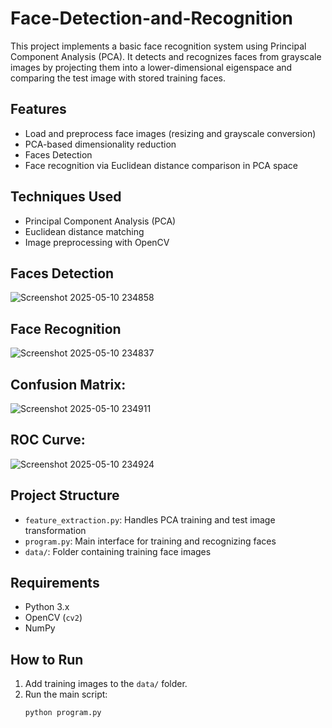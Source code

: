 # Face-Detection-and-Recognition

This project implements a basic face recognition system using Principal Component Analysis (PCA). It detects and recognizes faces from grayscale images by projecting them into a lower-dimensional eigenspace and comparing the test image with stored training faces.

## Features
- Load and preprocess face images (resizing and grayscale conversion)
- PCA-based dimensionality reduction
- Faces Detection
- Face recognition via Euclidean distance comparison in PCA space

## Techniques Used
- Principal Component Analysis (PCA)
- Euclidean distance matching
- Image preprocessing with OpenCV

## Faces Detection
![Screenshot 2025-05-10 234858](https://github.com/user-attachments/assets/6fd42252-7212-4835-90f2-9a063f47734d)

## Face Recognition
![Screenshot 2025-05-10 234837](https://github.com/user-attachments/assets/735410b5-9691-4bb0-a506-2b779019c1e7)

## Confusion Matrix:
![Screenshot 2025-05-10 234911](https://github.com/user-attachments/assets/bab9f560-0608-4fa7-81ed-77553a066247)

## ROC Curve: 
![Screenshot 2025-05-10 234924](https://github.com/user-attachments/assets/4127d65e-f8cc-4405-b90e-fc94716f47f1)

## Project Structure
- `feature_extraction.py`: Handles PCA training and test image transformation
- `program.py`: Main interface for training and recognizing faces
- `data/`: Folder containing training face images

## Requirements
- Python 3.x  
- OpenCV (`cv2`)  
- NumPy  

## How to Run
1. Add training images to the `data/` folder.
2. Run the main script:
   ```bash
   python program.py
